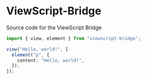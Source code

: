 # ViewScript-Bridge

Source code for the ViewScript Bridge

```ts
import { view, element } from "viewscript-bridge";

view("Hello, world!", [
  element("p", {
    content: "Hello, world!",
  }),
]);
```
